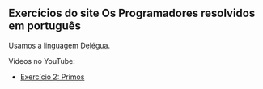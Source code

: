 ## Exercícios do site Os Programadores resolvidos em português

Usamos a linguagem [Delégua](https://github.com/DesignLiquido/delegua).

Vídeos no YouTube:

- [Exercício 2: Primos](https://youtu.be/q5_wtRmeUOE)